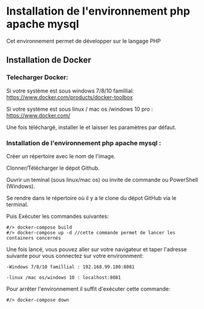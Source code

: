 # Installation de l'environnement php apache mysql

Cet environnement permet de développer sur le langage PHP

## Installation de Docker


### Telecharger Docker:

  Si votre système est sous windows 7/8/10 famillial: https://www.docker.com/products/docker-toolbox
  
  Si votre système est sous linux / mac os /windows 10 pro : https://www.docker.com/
  
  Une fois téléchargé, installer le et laisser les paramètres par défaut.
  
### Installation de l'environnement php apache mysql :
  
  Créer un répertoire avec le nom de l'image.
  
  Clonner/Télécharger le dépot Github.
  
  Ouvrir un teminal (sous linux/mac os) ou invite de commande ou PowerShell (Windows).
  
  Se rendre dans le répertoire où il y a le clone du dépot GitHub via le terminal.
  
  Puis Exécuter les commandes suivantes:
  
  ```
  #/> docker-compose build
  #/> docker-compose up -d //cette commande permet de lancer les containers concernés
  ```
  
  Une fois lancé, vous pouvez aller sur votre navigateur et taper l'adresse suivante pour vous connectez sur votre environnment:
  
    -Windows 7/8/10 famillial : 192.168.99.100:8081
    
    -linux /mac os/windows 10 : localhost:8081
  
  
  Pour arrêter l'environnement il suffit d'exécuter cette commande:
  
  ```
  #/> docker-compose down
  ```
